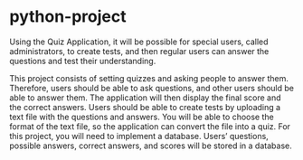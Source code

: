 # python-project
Using the Quiz Application, it will be possible for special users, called administrators, to create tests, and then regular users can answer the questions and test their understanding.

This project consists of setting quizzes and asking people to answer them. Therefore, users should be able to ask questions, and other users should be able to answer them. The application will then display the final score and the correct answers.
Users should be able to create tests by uploading a text file with the questions and answers. You will be able to choose the format of the text file, so the application can convert the file into a quiz.
For this project, you will need to implement a database. Users’ questions, possible answers, correct answers, and scores will be stored in a database.
